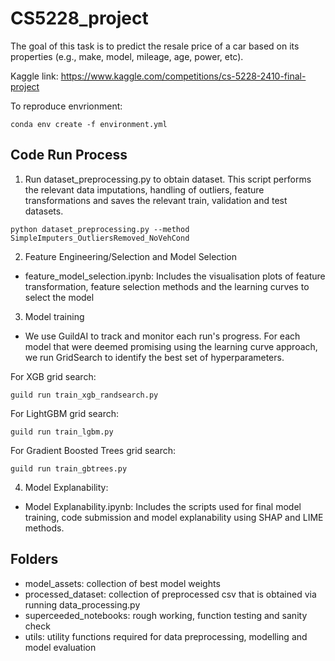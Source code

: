 # CS5228_project
The goal of this task is to predict the resale price of a car based on its properties (e.g., make, model, mileage, age, power, etc).

Kaggle link: https://www.kaggle.com/competitions/cs-5228-2410-final-project

To reproduce envrionment: 

```{bash}
conda env create -f environment.yml
```

## Code Run Process

1. Run dataset_preprocessing.py to obtain dataset. This script performs the relevant data imputations, handling of outliers, feature transformations and saves the relevant train, validation and test datasets.

```{bash}
python dataset_preprocessing.py --method SimpleImputers_OutliersRemoved_NoVehCond
```
2. Feature Engineering/Selection and Model Selection
- feature_model_selection.ipynb: Includes the visualisation plots of feature transformation, feature selection methods and the learning curves to select the model

3. Model training
- We use GuildAI to track and monitor each run's progress. For each model that were deemed promising using the learning curve approach, we run GridSearch to identify the best set of hyperparameters.

For XGB grid search:

```{bash}
guild run train_xgb_randsearch.py
```

For LightGBM grid search:

```{bash}
guild run train_lgbm.py
```

For Gradient Boosted Trees grid search:

```{bash}
guild run train_gbtrees.py
```

4. Model Explanability:

- Model Explanability.ipynb: Includes the scripts used for final model training, code submission and model explanability using SHAP and LIME methods. 


## Folders
- model_assets: collection of best model weights
- processed_dataset: collection of preprocessed csv that is obtained via running data_processing.py
- superceeded_notebooks: rough working, function testing and sanity check
- utils: utility functions required for data preprocessing, modelling and model evaluation